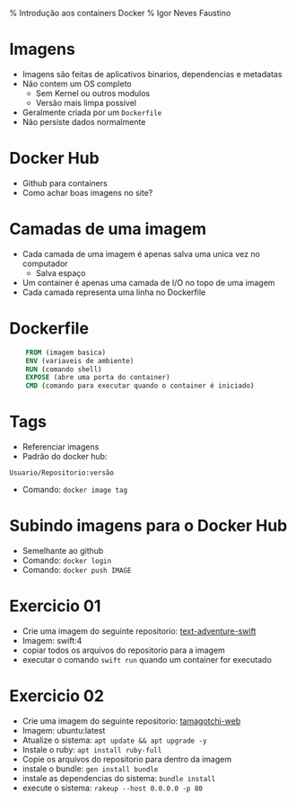 % Introdução aos containers Docker
% Igor Neves Faustino

# Imagens

- Imagens são feitas de aplicativos binarios, dependencias e metadatas
- Não contem um OS completo
    - Sem Kernel ou outros modulos
    - Versão mais limpa possivel
- Geralmente criada por um `Dockerfile`
- Não persiste dados normalmente

# Docker Hub

- Github para containers
- Como achar boas imagens no site?

# Camadas de uma imagem

- Cada camada de uma imagem é apenas salva uma unica vez no computador
    - Salva espaço
- Um container é apenas uma camada de I/O no topo de uma imagem
- Cada camada representa uma linha no Dockerfile

# Dockerfile

``` Dockerfile
    FROM (imagem basica)
    ENV (variaveis de ambiente)
    RUN (comando shell)
    EXPOSE (abre uma porta do container)
    CMD (comando para executar quando o container é iniciado)
```

# Tags

- Referenciar imagens
- Padrão do docker hub:

`Usuario/Repositorio:versão`

- Comando: `docker image tag`

# Subindo imagens para o Docker Hub

- Semelhante ao github
- Comando: `docker login`
- Comando: `docker push IMAGE`

# Exercicio 01

- Crie uma imagem do seguinte repositorio: [text-adventure-swift](https://github.com/igornfaustino/text-adventure-swift)
- Imagem: swift:4
- copiar todos os arquivos do repositorio para a imagem
- executar o comando `swift run` quando um container for executado

# Exercicio 02

- Crie uma imagem do seguinte repositorio: [tamagotchi-web](https://github.com/igornfaustino/tamagotchi-web)
- Imagem: ubuntu:latest
- Atualize o sistema: `apt update && apt upgrade -y`
- Instale o ruby: `apt install ruby-full`
- Copie os arquivos do repositorio para dentro da imagem
- instale o bundle: `gen install bundle`
- instale as dependencias do sistema: `bundle install`
- execute o sistema: `rakeup --host 0.0.0.0 -p 80`